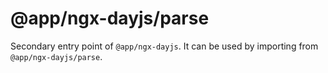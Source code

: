 # @app/ngx-dayjs/parse

Secondary entry point of `@app/ngx-dayjs`. It can be used by importing from `@app/ngx-dayjs/parse`.
